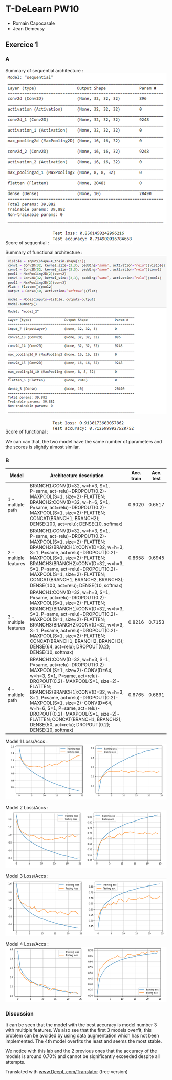 # T-DeLearn PW10
* Romain Capocasale
* Jean Demeusy

## Exercice 1
### A
Summary of sequential architecture : 
![SequentialParam.PNG](SequentialParam.PNG)

Score of sequential : 
![SequentialScore.PNG](SequentialScore.PNG)

Summary of functional architecture : 
![FunctionalParam.PNG](FunctionalParam.PNG)

Score of functional : 
![FunctionalScore.PNG](FunctionalScore.PNG)

We can can that, the two model have the same number of parameters and the scores is slightly almost similar.

### B
| Model | Architecture description | Acc. train | Acc. test |
|-----|--------------------------|------------|-----------|
|  1 - multiple path| BRANCH1:CONV(D=32, w=h=3, S=1, P=same, act=relu)-DROPOUT(0.2)-MAXPOOL(S=1, size=2)-FLATTEN; BRANCH2:CONV(D=32, w=h=6, S=1, P=same, act=relu)-DROPOUT(0.2)-MAXPOOL(S=1, size=2)-FLATTEN; CONCAT(BRANCH1, BRANCH2); DENSE(100, act=relu); DENSE(10, softmax)  | 0.9020 | 0.6517 |
|  2 - multiple features| BRANCH1:CONV(D=32, w=h=3, S=1, P=same, act=relu)-DROPOUT(0.2)-MAXPOOL(S=1, size=2)-FLATTEN; BRANCH2(BRANCH1):CONV(D=32, w=h=3, S=1, P=same, act=relu)-DROPOUT(0.2)-MAXPOOL(S=1, size=2)-FLATTEN; BRANCH3(BRANCH2):CONV(D=32, w=h=3, S=1, P=same, act=relu)-DROPOUT(0.2)-MAXPOOL(S=1, size=2)-FLATTEN; CONCAT(BRANCH1, BRANCH2, BRANCH3); DENSE(100, act=relu); DENSE(10, softmax)  | 0.8658 | 0.6945 |
|  3 - multiple features| BRANCH1:CONV(D=32, w=h=3, S=1, P=same, act=relu)-DROPOUT(0.2)-MAXPOOL(S=1, size=2)-FLATTEN; BRANCH2(BRANCH1):CONV(D=32, w=h=3, S=1, P=same, act=relu)-DROPOUT(0.2)-MAXPOOL(S=1, size=2)-FLATTEN; BRANCH3(BRANCH2):CONV(D=32, w=h=3, S=1, P=same, act=relu)-DROPOUT(0.2)-MAXPOOL(S=1, size=2)-FLATTEN; CONCAT(BRANCH1, BRANCH2, BRANCH3); DENSE(64, act=relu); DROPOUT(0.2); DENSE(10, softmax)  | 0.8216 | 0.7153 |
  4 - multiple path| BRANCH1:CONV(D=32, w=h=3, S=1, P=same, act=relu)-DROPOUT(0.2)-MAXPOOL(S=1, size=2)-CONV(D=64, w=h=3, S=1, P=same, act=relu)-DROPOUT(0.2)-MAXPOOL(S=1, size=2)-FLATTEN; BRANCH2(BRANCH1):CONV(D=32, w=h=3, S=1, P=same, act=relu)-DROPOUT(0.2)-MAXPOOL(S=1, size=2)-CONV(D=64, w=h=6, S=1, P=same, act=relu)-DROPOUT(0.2)-MAXPOOL(S=1, size=2)-FLATTEN;  CONCAT(BRANCH1, BRANCH2); DENSE(50, act=relu); DROPOUT(0.2); DENSE(10, softmax)  | 0.6765 | 0.6891 |

Model 1 Loss/Accs : 
![Model1Plot.PNG](Model1Plot.PNG)

Model 2 Loss/Accs : 
![Model2Plot.PNG](Model2Plot.PNG)

Model 3 Loss/Accs : 
![Model3Plot.PNG](Model3Plot.PNG)

Model 4 Loss/Accs : 
![Model4Plot.PNG](Model4Plot.PNG)

### Discussion 
It can be seen that the model with the best accuracy is model number 3 with multiple features. We also see that the first 3 models overfit, this problem can be avoided by using data augmentation which has not been implemented. The 4th model overfits the least and seems the most stable.

We notice with this lab and the 2 previous ones that the accuracy of the models is around 0.70% and cannot be significantly exceeded despite all attempts.

Translated with www.DeepL.com/Translator (free version)
